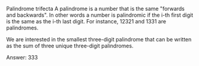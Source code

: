 Palindrome trifecta
A palindrome is a number that is the same "forwards and backwards". In other
words a number is palindromic if the i-th first digit is the same as the i-th
last digit. For instance, 12321 and 1331 are palindromes.

We are interested in the smallest three-digit palindrome that can be written as
the sum of three unique three-digit palindromes.

Answer: 333
